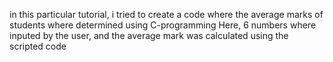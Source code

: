 in this particular tutorial, i tried to create a code where the average marks of students where determined
using C-programming
Here, 6 numbers where inputed by the user, and the average mark was calculated using the scripted code

